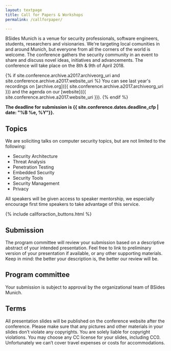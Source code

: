 ```yaml
---
layout: textpage
title: Call for Papers & Workshops
permalink: /callforpaper/

---
```


BSides Munich is a venue for security professionals, software engineers, students, researchers and visionaries. We're targeting local comunities in and around Munich, but everyone from all the corners of the world is welcome. The conference gathers the security community in an event to share and discuss novel ideas, initiatives and advancements. The conference will take place on the 8th & 9th  of April 2018.

{% if site.conference.archive.a2017.archiveorg_uri and site.conference.archive.a2017.website_uri %}
You can see last year's recordings on [archive.org]({{ site.conference.archive.a2017.archiveorg_uri }}) and the agenda on our [website]({{ site.conference.archive.a2017.website_uri }}).
{% endif %}

**The deadline for submission is {{ site.conference.dates.deadline_cfp | date: "%B %e, %Y"}}.**


## Topics
We are soliciting talks on computer security topics, but are not limited to the following:

* Security Architecture
* Threat Analysis
* Penetration Testing
* Embedded Security
* Security Tools
* Security Management
* Privacy

All speakers will be given access to speaker mentorship, we especially encourage first time speakers to take advantage of this service.

{% include callforaction_buttons.html %}

## Submission
The program committee will review your submission based on a descriptive abstract of your intended presentation. Feel free to link to preliminary version of your presentation if available, or any other supporting materials. Keep in mind: the better your description is, the better our review will be.

## Program committee
Your submission is subject to approval by the organizational team of BSides Munich.

## Terms
All presentation slides will be published on the conference website after the conference. Please make sure that any pictures and other materials in your slides don’t violate any copyrights. You are solely liable for copyright violations. You may choose any CC license for your slides, including CC0.
Unfortunately we can’t cover travel expenses or costs for accommodations.